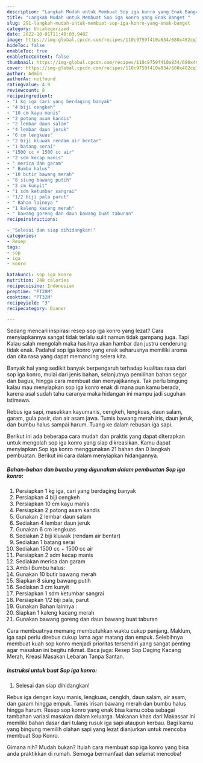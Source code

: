 ```yaml
---
description: "Langkah Mudah untuk Membuat Sop iga konro yang Enak Banget "
title: "Langkah Mudah untuk Membuat Sop iga konro yang Enak Banget "
slug: 291-langkah-mudah-untuk-membuat-sop-iga-konro-yang-enak-banget
category: Uncategorized
date: 2022-10-01T11:40:03.948Z
image: https://img-global.cpcdn.com/recipes/110c9759f410a834/680x482cq70/sop-iga-konro-foto-resep-utama.jpg
hideToc: false
enableToc: true
enableTocContent: false
thumbnail: https://img-global.cpcdn.com/recipes/110c9759f410a834/680x482cq70/sop-iga-konro-foto-resep-utama.jpg
cover: https://img-global.cpcdn.com/recipes/110c9759f410a834/680x482cq70/sop-iga-konro-foto-resep-utama.jpg
author: Admin
authorAv: notfound
ratingvalue: 4.9
reviewcount: 8
recipeingredient:
- "1 kg iga cari yang berdaging banyak"
- "4 biji cengkeh"
- "10 cm kayu manis"
- "2 potong asam kandis"
- "2 lembar daun salam"
- "4 lembar daun jeruk"
- "6 cm lengkuas"
- "2 biji kluwak rendam air bentar"
- "1 batang serai"
- "1500 cc + 1500 cc air"
- "2 sdm kecap manis"
- " merica dan garam"
- " Bumbu halus"
- "10 butir bawang merah"
- "8 siung bawang putih"
- "3 cm kunyit"
- "1 sdm ketumbar sangrai"
- "1/2 biji pala parut"
- " Bahan lainnya "
- "1 kaleng kacang merah"
- " bawang goreng dan daun bawang buat taburan"
recipeinstructions:

- "Selesai dan siap dihidangkan!"
categories:
- Resep
tags:
- sop
- iga
- konro

katakunci: sop iga konro 
nutrition: 248 calories
recipecuisine: Indonesian
preptime: "PT28M"
cooktime: "PT32M"
recipeyield: "3"
recipecategory: Dinner

---
```



Sedang mencari inspirasi resep sop iga konro yang lezat? Cara menyiapkannya sangat tidak terlalu sulit namun tidak gampang juga. Tapi Kalau salah mengolah maka hasilnya akan hambar dan justru cenderung tidak enak. Padahal sop iga konro yang enak seharusnya memiliki aroma dan cita rasa yang dapat memancing selera kita.


Banyak hal yang sedikit banyak berpengaruh terhadap kualitas rasa dari sop iga konro, mulai dari jenis bahan, selanjutnya pemilihan bahan segar dan bagus, hingga cara membuat dan menyajikannya. Tak perlu bingung kalau mau menyiapkan sop iga konro enak di mana pun kamu berada, karena asal sudah tahu caranya maka hidangan ini mampu jadi suguhan istimewa.

Rebus iga sapi, masukkan kayumanis, cengkeh, lengkuas, daun salam, garam, gula pasir, dan air asam jawa. Tumis bawang merah iris, daun jeruk, dan bumbu halus sampai harum. Tuang ke dalam rebusan iga sapi.


Berikut ini ada beberapa cara mudah dan praktis yang dapat diterapkan untuk mengolah sop iga konro yang siap dikreasikan. Kamu dapat menyiapkan Sop iga konro menggunakan 21 bahan dan 0 langkah pembuatan. Berikut ini cara dalam menyiapkan hidangannya.

<!--inarticleads1-->

##### Bahan-bahan dan bumbu yang digunakan dalam pembuatan Sop iga konro:

1. Persiapkan 1 kg iga, cari yang berdaging banyak
1. Persiapkan 4 biji cengkeh
1. Persiapkan 10 cm kayu manis
1. Persiapkan 2 potong asam kandis
1. Gunakan 2 lembar daun salam
1. Sediakan 4 lembar daun jeruk
1. Gunakan 6 cm lengkuas
1. Sediakan 2 biji kluwak (rendam air bentar)
1. Sediakan 1 batang serai
1. Sediakan 1500 cc + 1500 cc air
1. Persiapkan 2 sdm kecap manis
1. Sediakan  merica dan garam
1. Ambil  Bumbu halus:
1. Gunakan 10 butir bawang merah
1. Siapkan 8 siung bawang putih
1. Sediakan 3 cm kunyit
1. Persiapkan 1 sdm ketumbar sangrai
1. Persiapkan 1/2 biji pala, parut
1. Gunakan  Bahan lainnya :
1. Siapkan 1 kaleng kacang merah
1. Gunakan  bawang goreng dan daun bawang buat taburan


Cara membuatnya memang membutuhkan waktu cukup panjang. Maklum, iga sapi perlu direbus cukup lama agar matang dan empuk. Selebihnya membuat kuah sop konro menjadi prioritas tersendiri yang sangat penting agar masakan ini begitu nikmat. Baca juga: Resep Sop Daging Kacang Merah, Kreasi Masakan Lebaran Tanpa Santan. 

<!--inarticleads2-->

##### Instruksi untuk buat Sop iga konro:


1. Selesai dan siap dihidangkan!

Rebus iga dengan kayu manis, lengkuas, cengkih, daun salam, air asam, dan garam hingga empuk. Tumis irisan bawang merah dan bumbu halus hingga harum. Resep sop konro yang enak bisa kamu coba sebagai tambahan variasi masakan dalam keluarga. Makanan khas dari Makassar ini memiliki bahan dasar dari tulang rusuk iga sapi ataupun kerbau. Bagi kamu yang bingung memilih olahan sapi yang lezat dianjurkan untuk mencoba membuat Sop Konro. 

Gimana nih? Mudah bukan? Itulah cara membuat sop iga konro yang bisa anda praktikkan di rumah. Semoga bermanfaat dan selamat mencoba!
